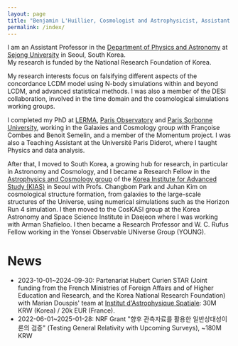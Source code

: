 ```yaml
---
layout: page
title: "Benjamin L'Huillier, Cosmologist and Astrophysicist, Assistant Professor at Sejong University"
permalink: /index/
---
```


I am an Assistant Professor in the [Department of Physics and Astronomy](https://sejong.elsevierpure.com/en/organisations/department-of-physics-and-astronomy) at [Sejong University](https://en.sejong.ac.kr/eng/index.do) in Seoul, South Korea.  
My research is funded by the National Research Foundation of Korea.

My research interests focus on falsifying different aspects of the concordance LCDM model using N-body simulations within and beyond LCDM, and advanced statistical methods. I was also a member of the DESI collaboration, involved in the time domain and the cosmological simulations working groups.

I completed my PhD at [LERMA](http://lerma.obspm.fr/), [Paris Observatory](https://obspm.fr/) and [Paris Sorbonne University](https://www.sorbonne-universite.fr/en/education/study-sorbonne-university), working in the Galaxies and Cosmology group with Françoise Combes and Benoit Semelin, and a member of the Momentum project. I was also a Teaching Assistant at the Université Paris Diderot, where I taught Physics and data analysis.

After that, I moved to South Korea, a growing hub for research, in particular in Astronomy and Cosmology, and I became a Research Fellow in the [Astrophysics and Cosmology group](https://astro.kias.re.kr/) of the [Korea Institute for Advanced Study (KIAS)](https://kias.re.kr/) in Seoul with Profs. Changbom Park and Juhan Kim on cosmological structure formation, from galaxies to the large-scale structures of the Universe, using numerical simulations such as the Horizon Run 4 simulation. I then moved to the CosKASI group at the Korea Astronomy and Space Science Institute in Daejeon where I was working with Arman Shafieloo. I then became a Research Professor and W. C. Rufus Fellow working in the Yonsei Observable UNiverse Group (YOUNG).

# News

* 2023-10-01~2024-09-30: Partenariat Hubert Curien STAR (Joint funding from the French Ministries of Foreign Affairs and of Higher Education and Research, and the Korea National Research Foundation) with Marian Douspis' team at [Institut d'Astrophysique Spatiale](https://www.ias.u-psud.fr/): 30M KRW (Korea) / 20k EUR (France).
* 2022-06-01~2025-01-28: NRF Grant "향후 관측자료를 활용한 일반상대성이론의 검증" (Testing General Relativity with Upcoming Surveys), ~180M KRW
